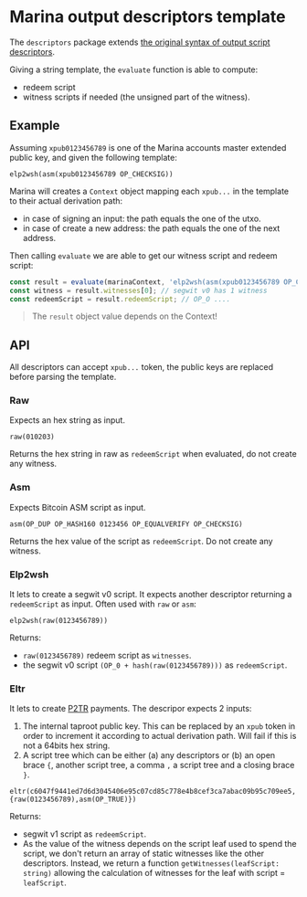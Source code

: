 # Marina output descriptors template

The `descriptors` package extends [the original syntax of output script descriptors](https://github.com/bitcoin/bitcoin/blob/master/doc/descriptors.md).

Giving a string template, the `evaluate` function is able to compute:

- redeem script
- witness scripts if needed (the unsigned part of the witness).

## Example

Assuming `xpub0123456789` is one of the Marina accounts master extended public key, and given the following template:

```
elp2wsh(asm(xpub0123456789 OP_CHECKSIG))
```

Marina will creates a `Context` object mapping each `xpub...` in the template to their actual derivation path:

- in case of signing an input: the path equals the one of the utxo.
- in case of create a new address: the path equals the one of the next address.

Then calling `evaluate` we are able to get our witness script and redeem script:

```ts
const result = evaluate(marinaContext, 'elp2wsh(asm(xpub0123456789 OP_CHECKSIG))');
const witness = result.witnesses[0]; // segwit v0 has 1 witness
const redeemScript = result.redeemScript; // OP_O ....
```

> The `result` object value depends on the Context!

## API

All descriptors can accept `xpub...` token, the public keys are replaced before parsing the template.

### Raw

Expects an hex string as input.

```
raw(010203)
```

Returns the hex string in raw as `redeemScript` when evaluated, do not create any witness.

### Asm

Expects Bitcoin ASM script as input.

```
asm(OP_DUP OP_HASH160 0123456 OP_EQUALVERIFY OP_CHECKSIG)
```

Returns the hex value of the script as `redeemScript`. Do not create any witness.

### Elp2wsh

It lets to create a segwit v0 script. It expects another descriptor returning a `redeemScript` as input. Often used with `raw` or `asm`:

```
elp2wsh(raw(0123456789))
```

Returns:

- `raw(0123456789)` redeem script as `witnesses`.
- the segwit v0 script `(OP_0 + hash(raw(0123456789)))` as `redeemScript`.

### Eltr

It lets to create [P2TR](https://en.bitcoin.it/wiki/Taproot) payments. The descripor expects 2 inputs:

1. The internal taproot public key. This can be replaced by an `xpub` token in order to increment it according to actual derivation path. Will fail if this is not a 64bits hex string.
2. A script tree which can be either (a) any descriptors or (b) an open brace `{`, another script tree, a comma `,` a script tree and a closing brace `}`.

```
eltr(c6047f9441ed7d6d3045406e95c07cd85c778e4b8cef3ca7abac09b95c709ee5, {raw(0123456789),asm(OP_TRUE)})
```

Returns:

- segwit v1 script as `redeemScript`.
- As the value of the witness depends on the script leaf used to spend the script, we don't return an array of static witnesses like the other descriptors. Instead, we return a function `getWitnesses(leafScript: string)` allowing the calculation of witnesses for the leaf with script = `leafScript`.
